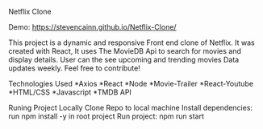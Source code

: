 Netflix Clone

Demo: https://stevencainn.github.io/Netflix-Clone/

This project is a dynamic and responsive Front end clone of Netflix. It was created with React, It uses The MovieDB Api to search for movies and display details. User can the see upcoming and trending movies Data updates weekly.
Feel free to contribute!

Technologies Used
*Axios
*React
*Node
*Movie-Trailer
*React-Youtube
*HTML/CSS
*Javascript
*TMDB API


Runing Project Locally
Clone Repo to local machine
Install dependencies: run npm install -y in root project
Run project: npm run start
